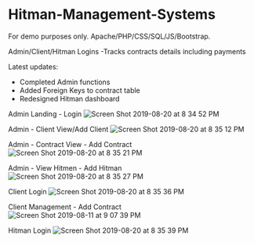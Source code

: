 # Hitman-Management-Systems
For demo purposes only. Apache/PHP/CSS/SQL/JS/Bootstrap.

Admin/Client/Hitman Logins
-Tracks contracts details including payments

Latest updates:

- Completed Admin functions
- Added Foreign Keys to contract table
- Redesigned Hitman dashboard


Admin Landing - Login
![Screen Shot 2019-08-20 at 8 34 52 PM](https://user-images.githubusercontent.com/22460957/63396746-c1c18100-c38d-11e9-8013-76e5f411c711.png)


Admin - Client View/Add Client
![Screen Shot 2019-08-20 at 8 35 12 PM](https://user-images.githubusercontent.com/22460957/63396616-4790fc80-c38d-11e9-932d-277fcc86e4fd.png)

Admin - Contract View - Add Contract
![Screen Shot 2019-08-20 at 8 35 21 PM](https://user-images.githubusercontent.com/22460957/63396777-def64f80-c38d-11e9-9fb5-3d56f503d261.png)

Admin - View Hitmen - Add Hitman
![Screen Shot 2019-08-20 at 8 35 27 PM](https://user-images.githubusercontent.com/22460957/63396803-fc2b1e00-c38d-11e9-99bb-4964febb818b.png)

Client Login
![Screen Shot 2019-08-20 at 8 35 36 PM](https://user-images.githubusercontent.com/22460957/63396831-1402a200-c38e-11e9-8248-e14a35498637.png)

Client Management - Add Contract
![Screen Shot 2019-08-11 at 9 07 39 PM](https://user-images.githubusercontent.com/22460957/63396907-5af09780-c38e-11e9-99a7-709fa0a0a700.png)

Hitman Login
![Screen Shot 2019-08-20 at 8 35 39 PM](https://user-images.githubusercontent.com/22460957/63396859-28469f00-c38e-11e9-8f0f-10f95dbc2ad7.png)
